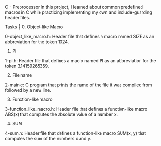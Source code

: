C - Preprocessor
In this project, I learned about common predefined macros in C while practicing implementing my own and include-guarding header files.

Tasks 📃
0. Object-like Macro

0-object_like_macro.h: Header file that defines a macro named SIZE as an abbreviation for the token 1024.

1. Pi

1-pi.h: Header file that defines a macro named PI as an abbreviation for the token 3.14159265359.

2. File name

2-main.c: C program that prints the name of the file it was compiled from followed by a new line.

3. Function-like macro

3-function_like_macro.h: Header file that defines a function-like macro ABS(x) that computes the absolute value of a number x.

4. SUM

4-sum.h: Header file that defines a function-like macro SUM(x, y) that computes the sum of the numbers x and y.
